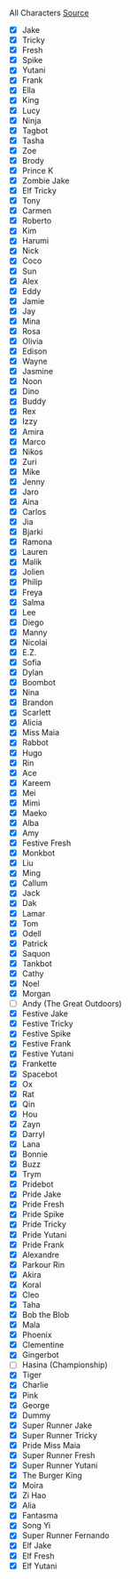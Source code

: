 All Characters
[Source](https://subwaysurf.fandom.com/wiki/Characters)

- [x] Jake
- [x] Tricky
- [x] Fresh
- [x] Spike
- [x] Yutani
- [x] Frank
- [x] Ella
- [x] King
- [x] Lucy
- [x] Ninja
- [x] Tagbot
- [x] Tasha
- [x] Zoe
- [x] Brody
- [x] Prince K
- [x] Zombie Jake
- [x] Elf Tricky
- [x] Tony
- [x] Carmen
- [x] Roberto
- [x] Kim
- [x] Harumi
- [x] Nick
- [x] Coco
- [x] Sun
- [x] Alex
- [x] Eddy
- [x] Jamie
- [x] Jay
- [x] Mina
- [x] Rosa
- [x] Olivia
- [x] Edison
- [x] Wayne
- [x] Jasmine
- [x] Noon
- [x] Dino
- [x] Buddy
- [x] Rex
- [x] Izzy
- [x] Amira
- [x] Marco
- [x] Nikos
- [x] Zuri
- [x] Mike
- [x] Jenny
- [x] Jaro
- [x] Aina
- [x] Carlos
- [x] Jia
- [x] Bjarki
- [x] Ramona
- [x] Lauren
- [x] Malik
- [x] Jolien
- [x] Philip
- [x] Freya
- [x] Salma
- [x] Lee
- [x] Diego
- [x] Manny
- [x] Nicolai
- [x] E.Z.
- [x] Sofia
- [x] Dylan
- [x] Boombot
- [x] Nina
- [x] Brandon
- [x] Scarlett
- [x] Alicia
- [x] Miss Maia
- [x] Rabbot
- [x] Hugo
- [x] Rin
- [x] Ace
- [x] Kareem
- [x] Mei
- [x] Mimi
- [x] Maeko
- [x] Alba
- [x] Amy
- [x] Festive Fresh
- [x] Monkbot
- [x] Liu
- [x] Ming
- [x] Callum
- [x] Jack
- [x] Dak
- [x] Lamar
- [x] Tom
- [x] Odell
- [x] Patrick
- [x] Saquon
- [x] Tankbot
- [x] Cathy
- [x] Noel
- [x] Morgan
- [ ] Andy (The Great Outdoors)
- [x] Festive Jake
- [x] Festive Tricky
- [x] Festive Spike
- [x] Festive Frank
- [x] Festive Yutani
- [x] Frankette
- [x] Spacebot
- [x] Ox
- [x] Rat
- [x] Qin
- [x] Hou
- [x] Zayn
- [x] Darryl
- [x] Lana
- [x] Bonnie
- [x] Buzz
- [x] Trym
- [x] Pridebot
- [x] Pride Jake
- [x] Pride Fresh
- [x] Pride Spike
- [x] Pride Tricky
- [x] Pride Yutani
- [x] Pride Frank
- [x] Alexandre
- [x] Parkour Rin
- [x] Akira
- [x] Koral
- [x] Cleo
- [x] Taha
- [x] Bob the Blob
- [x] Mala
- [x] Phoenix
- [x] Clementine
- [x] Gingerbot
- [ ] Hasina (Championship)
- [x] Tiger
- [x] Charlie
- [x] Pink
- [x] George
- [x] Dummy
- [x] Super Runner Jake
- [x] Super Runner Tricky
- [x] Pride Miss Maia
- [x] Super Runner Fresh
- [x] Super Runner Yutani
- [x] The Burger King
- [x] Moira
- [x] Zi Hao
- [x] Alia
- [x] Fantasma
- [x] Song Yi
- [x] Super Runner Fernando
- [x] Elf Jake
- [x] Elf Fresh
- [x] Elf Yutani
